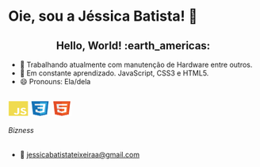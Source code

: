 <h1>Oie, sou a Jéssica Batista! 🚀   </h1>
<h2 align="center">Hello, World! :earth_americas:</h2>




- 🔭  Trabalhando atualmente com manutenção de Hardware entre outros.
- 🌱  Em constante aprendizado. JavaScript, CSS3 e HTML5.
- 😄 Pronouns: Ela/dela

 <div style="display: inline_block"><br>
 <img align="center" alt="Jehs-Js" height="30" width="40" src="https://raw.githubusercontent.com/devicons/devicon/master/icons/javascript/javascript-plain.svg">
 <img align="center" alt="Jehs-CSS" height="30" width="40" src="https://raw.githubusercontent.com/devicons/devicon/master/icons/css3/css3-original.svg">
 <img align="center" alt="Jehs-HTML" height="30" width="40" src="https://raw.githubusercontent.com/devicons/devicon/master/icons/html5/html5-original.svg">
 
 </div>
 
 ###### Bizness

- :email: jessicabatistateixeiraa@gmail.com

 

 
 
 
